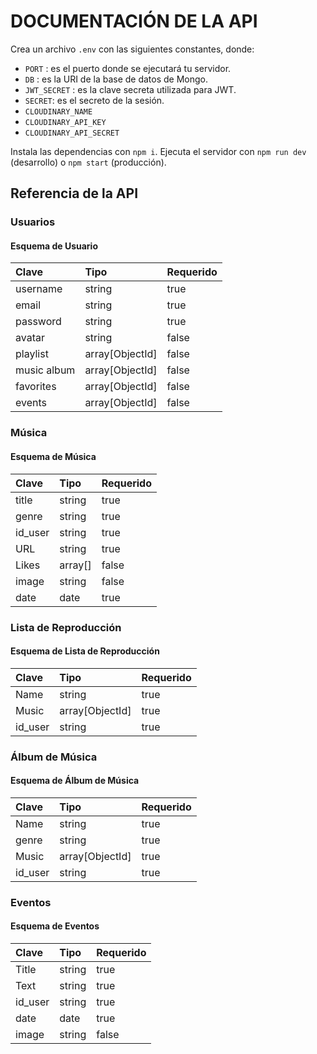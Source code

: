 # DOCUMENTACIÓN DE LA API

Crea un archivo `.env` con las siguientes constantes, donde:

- `PORT` : es el puerto donde se ejecutará tu servidor.
- `DB` : es la URI de la base de datos de Mongo.
- `JWT_SECRET` : es la clave secreta utilizada para JWT.
- `SECRET`: es el secreto de la sesión.
- `CLOUDINARY_NAME`
- `CLOUDINARY_API_KEY`
- `CLOUDINARY_API_SECRET`

Instala las dependencias con `npm i`.
Ejecuta el servidor con `npm run dev` (desarrollo) o `npm start` (producción).

## Referencia de la API

### Usuarios

#### Esquema de Usuario

| Clave       | Tipo            | Requerido |
| :---------- | :-------------- | :-------- |
| username    | string          | true      |
| email       | string          | true      |
| password    | string          | true      |
| avatar      | string          | false     |
| playlist    | array[ObjectId] | false     |
| music album | array[ObjectId] | false     |
| favorites   | array[ObjectId] | false     |
| events      | array[ObjectId] | false     |

### Música

#### Esquema de Música

| Clave   | Tipo    | Requerido |
| :------ | :------ | :-------- |
| title   | string  | true      |
| genre   | string  | true      |
| id_user | string  | true      |
| URL     | string  | true      |
| Likes   | array[] | false     |
| image   | string  | false     |
| date    | date    | true      |

### Lista de Reproducción

#### Esquema de Lista de Reproducción

| Clave   | Tipo            | Requerido |
| :------ | :-------------- | :-------- |
| Name    | string          | true      |
| Music   | array[ObjectId] | true      |
| id_user | string          | true      |

### Álbum de Música

#### Esquema de Álbum de Música

| Clave   | Tipo            | Requerido |
| :------ | :-------------- | :-------- |
| Name    | string          | true      |
| genre   | string          | true      |
| Music   | array[ObjectId] | true      |
| id_user | string          | true      |

### Eventos

#### Esquema de Eventos

| Clave   | Tipo   | Requerido |
| :------ | :----- | :-------- |
| Title   | string | true      |
| Text    | string | true      |
| id_user | string | true      |
| date    | date   | true      |
| image   | string | false     |